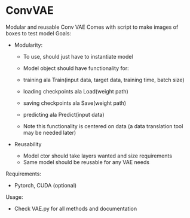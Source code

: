 # ConvVAE
Modular and reusable Conv VAE
Comes with script to make images of boxes to test model
Goals: 
- Modularity:
	- To use, should just have to instantiate model

	- Model object should have functionality for:
	- training ala Train(input data, target data, training time, batch size)
	- loading checkpoints ala Load(weight path)
	- saving checkpoints ala Save(weight path)
	- predicting ala Predict(input data)

	- Note this functionality is centered on data (a data translation tool may be needed later)

- Reusability
	- Model ctor should take layers wanted and size requirements 
	- Same model should be reusable for any VAE needs 	 
	  
	  
Requirements:   

- Pytorch, CUDA (optional)  

Usage:    

  - Check VAE.py for all methods and documentation
  

